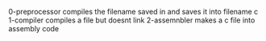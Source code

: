 0-preprocessor compiles the filename saved in  and saves it into filename c
1-compiler compiles a file but doesnt link
2-assemnbler makes a c file into assembly code
